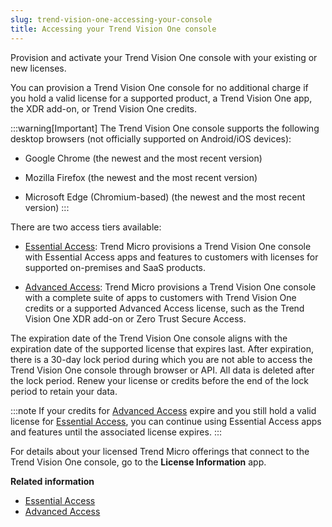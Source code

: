 ```yaml
---
slug: trend-vision-one-accessing-your-console
title: Accessing your Trend Vision One console
---
```


Provision and activate your Trend Vision One console with your existing or new licenses.

You can provision a Trend Vision One console for no additional charge if you hold a valid license for a supported product, a Trend Vision One app, the XDR add-on, or Trend Vision One credits.

:::warning[Important]
The Trend Vision One console supports the following desktop browsers (not officially supported on Android/iOS devices):

- Google Chrome (the newest and the most recent version)

- Mozilla Firefox (the newest and the most recent version)

- Microsoft Edge (Chromium-based) (the newest and the most recent version)
:::

There are two access tiers available:

- [Essential Access](essential-access.md): Trend Micro provisions a Trend Vision One console with Essential Access apps and features to customers with licenses for supported on-premises and SaaS products.

- [Advanced Access](advanced-access.md): Trend Micro provisions a Trend Vision One console with a complete suite of apps to customers with Trend Vision One credits or a supported Advanced Access license, such as the Trend Vision One XDR add-on or Zero Trust Secure Access.

The expiration date of the Trend Vision One console aligns with the expiration date of the supported license that expires last. After expiration, there is a 30-day lock period during which you are not able to access the Trend Vision One console through browser or API. All data is deleted after the lock period. Renew your license or credits before the end of the lock period to retain your data.

:::note
If your credits for [Advanced Access](advanced-access.md) expire and you still hold a valid license for [Essential Access](essential-access.md), you can continue using Essential Access apps and features until the associated license expires.
:::

For details about your licensed Trend Micro offerings that connect to the Trend Vision One console, go to the **License Information** app.

**Related information**

- [Essential Access](essential-access.md "Use an existing license to access a Trend Vision One console with a limited but powerful set of apps and features.")
- [Advanced Access](advanced-access.md "Access the full suite of Trend Vision One apps and features.")
